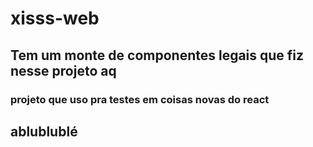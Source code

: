 # xisss-web

## Tem um monte de componentes legais que fiz nesse projeto aq

### projeto que uso pra testes em coisas novas do react

## ablublublé 

